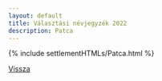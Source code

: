 ```yaml
---
layout: default
title: Választási névjegyzék 2022
description: Patca
---
```


{% include settlementHTMLs/Patca.html %}

[Vissza](../)